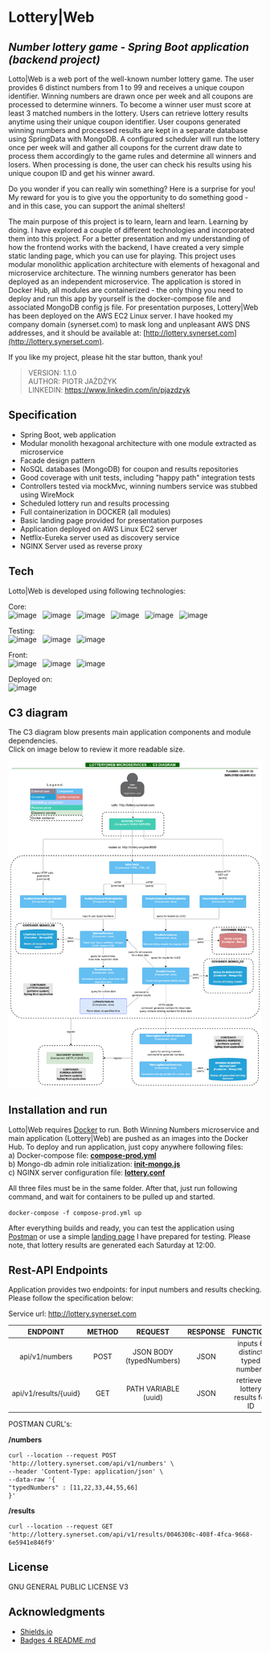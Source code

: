 # Lottery|Web
## _Number lottery game - Spring Boot application (backend project)_

Lotto|Web is a web port of the well-known number lottery game. The user provides 6 distinct numbers from 1 to 99 and receives a unique coupon identifier.
Winning numbers are drawn once per week and all coupons are processed to determine winners. To become a winner user must score at least 3 matched numbers in the lottery.
Users can retrieve lottery results anytime using their unique coupon identifier. User coupons generated winning numbers and processed results are kept in a separate database
using SpringData with MongoDB. A configured scheduler will run the lottery once per week will and gather all coupons for the current draw date to process them accordingly to the game rules
and determine all winners and losers. When processing is done, the user can check his results using his unique coupon ID and get his winner award.<br>

Do you wonder if you can really win something? Here is a surprise for you! My reward for you is to give you the opportunity to do something good - and in this case, you can support the
animal shelters!

The main purpose of this project is to learn, learn and learn. Learning by doing. I have explored a couple of different technologies and incorporated them into this project.
For a better presentation and my understanding of how the frontend works with the backend, I have created a very simple static landing page, which you can use for playing.
This project uses modular monolithic application architecture with elements of hexagonal and microservice architecture. The winning numbers generator has been deployed as an independent microservice.
The application is stored in Docker Hub, all modules are containerized - the only thing you need to deploy and run this app by yourself is the docker-compose file and associated MongoDB config js file.
For presentation purposes, Lottery|Web has been deployed on the AWS EC2 Linux server. I have hooked my company domain (synerset.com) to mask long and unpleasant AWS DNS addresses,
and it should be available at: [http://lottery.synerset.com](http://lottery.synerset.com).

If you like my project, please hit the star button, thank you!

> VERSION: 1.1.0 <br>
> AUTHOR: PIOTR JAŻDŻYK <br>
> LINKEDIN: https://www.linkedin.com/in/pjazdzyk <br>

## Specification

- Spring Boot, web application
- Modular monolith hexagonal architecture with one module extracted as microservice
- Facade design pattern
- NoSQL databases (MongoDB) for coupon and results repositories
- Good coverage with unit tests, including "happy path" integration tests
- Controllers tested via mockMvc, winning numbers service was stubbed using WireMock
- Scheduled lottery run and results processing
- Full containerization in DOCKER (all modules)
- Basic landing page provided for presentation purposes
- Application deployed on AWS Linux EC2 server
- Netflix-Eureka server used as discovery service
- NGINX Server used as reverse proxy

## Tech

Lotto|Web is developed using following technologies: <br>

Core: <br>
![image](https://img.shields.io/badge/17-Java-orange?style=for-the-badge) &nbsp;
![image](https://img.shields.io/badge/apache_maven-C71A36?style=for-the-badge&logo=apachemaven&logoColor=white) &nbsp;
![image](https://img.shields.io/badge/Spring_Boot-F2F4F9?style=for-the-badge&logo=spring) &nbsp;
![image](https://img.shields.io/badge/MongoDB-4EA94B?style=for-the-badge&logo=mongodb&logoColor=white) &nbsp;
![image](https://img.shields.io/badge/redis-%23DD0031.svg?&style=for-the-badge&logo=redis&logoColor=white) &nbsp;
![image](https://img.shields.io/badge/Docker-2CA5E0?style=for-the-badge&logo=docker&logoColor=white) &nbsp;

Testing:<br>
![image](https://img.shields.io/badge/Junit5-25A162?style=for-the-badge&logo=junit5&logoColor=white) &nbsp;
![image](https://img.shields.io/badge/Mockito-78A641?style=for-the-badge) &nbsp;
![image](https://img.shields.io/badge/Testcontainers-9B489A?style=for-the-badge) &nbsp;

Front:<br>
![image](https://img.shields.io/badge/HTML5-E34F26?style=for-the-badge&logo=html5&logoColor=white) &nbsp;
![image](https://img.shields.io/badge/CSS3-1572B6?style=for-the-badge&logo=css3&logoColor=white) &nbsp;
![image](https://img.shields.io/badge/Bootstrap-563D7C?style=for-the-badge&logo=bootstrap&logoColor=whitee) &nbsp;

Deployed on:<br>
![image](https://img.shields.io/badge/Amazon_AWS-FF9900?style=for-the-badge&logo=amazonaws&logoColor=white) &nbsp;

## C3 diagram

The C3 diagram blow presents main application components and module dependencies. <br>
Click on image below to review it more readable size.

<a href="https://raw.githubusercontent.com/pjazdzyk/lottery-web/master/architecture/C3_Architecture.png"><img src="architecture/C3_Architecture.png" width="850"/><br></a>

## Installation and run

Lotto|Web requires [Docker](https://www.docker.com/products/docker-desktop/) to run.
Both Winning Numbers microservice and main application (Lottery|Web) are pushed as an images into the Docker Hub.
To deploy and run application, just copy anywhere following files:<br>
a) Docker-compose file: **[compose-prod.yml](https://github.com/pjazdzyk/lottery-web/blob/master/compose-prod.yml)** <br>
b) Mongo-db admin role initialization: **[init-mongo.js](https://github.com/pjazdzyk/lottery-web/blob/master/init-mongo.js)** <br>
c) NGINX server configuration file: **[lottery.conf](https://github.com/pjazdzyk/lottery-web/blob/master/lottery.conf)** <br>

All three files must be in the same folder. After that, just run following command, and wait for 
containers to be pulled up and started.

``
docker-compose -f compose-prod.yml up
``

After everything builds and ready, you can test the application using [Postman](https://www.postman.com/)
or use a simple <a href="http://lottery.synerset.com:8000">landing page</a> I have prepared for testing. Please note, that lottery results are generated
each Saturday at 12:00.<br>

## Rest-API Endpoints

Application provides two endpoints: for input numbers and results checking. Please follow the specification below:

Service url: http://lottery.synerset.com

|       ENDPOINT        | METHOD |         REQUEST          | RESPONSE |             FUNCTION             |
|:---------------------:|:------:|:------------------------:|:--------:|:--------------------------------:|
|    api/v1/numbers     |  POST  | JSON BODY (typedNumbers) |   JSON   | inputs 6 distinct typed numbers  |
| api/v1/results/{uuid} |  GET   |   PATH VARIABLE (uuid)   |   JSON   | retrieves lottery results for ID |


POSTMAN CURL's:<br>

**/numbers**<br>
```
curl --location --request POST 'http://lottery.synerset.com/api/v1/numbers' \
--header 'Content-Type: application/json' \
--data-raw '{
"typedNumbers" : [11,22,33,44,55,66]
}'
```

**/results**<br>
```
curl --location --request GET 'http://lottery.synerset.com/api/v1/results/0046308c-408f-4fca-9668-6e5941e846f9'
```

## License

GNU GENERAL PUBLIC LICENSE V3

## Acknowledgments

* [Shields.io](https://img.shields.io)
* [Badges 4 README.md](https://github.com/alexandresanlim/Badges4-README.md-Profile)
